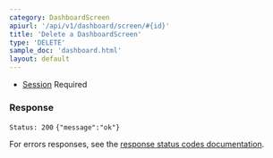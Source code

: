 ```yaml
---
category: DashboardScreen
apiurl: '/api/v1/dashboard/screen/#{id}'
title: 'Delete a DashboardScreen'
type: 'DELETE'
sample_doc: 'dashboard.html'
layout: default
---
```


* [Session](#/authentication) Required

### Response

```Status: 200```
```{"message":"ok"} ```

For errors responses, see the [response status codes documentation](#/response-status-codes).
